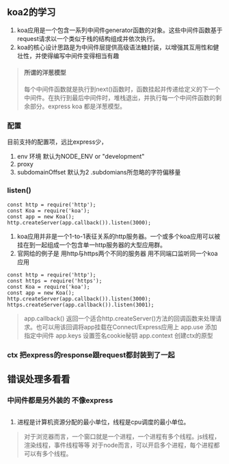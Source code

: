 ## koa2的学习
1. koa应用是一个包含一系列中间件generator函数的对象。这些中间件函数基于request请求以一个类似于栈的结构组成并依次执行。
2. koa的核心设计思路是为中间件层提供高级语法糖封装，以增强其互用性和健壮性，并使得编写中间件变得相当有趣

> #### 所谓的洋葱模型
> 每个中间件函数就是执行到next()函数时，函数挂起并传递给定义的下一个中间件。在执行到最后中间件时，堆栈退出，并执行每一个中间件函数的剩余部分。express  koa 都是洋葱模型。

### 配置
目前支持的配置项，远比express少， 
1. env 环境 默认为NODE_ENV or "development"
2. proxy 
3. subdomainOffset 默认为2 .subdomians所忽略的字符偏移量

### listen()
```
const http = require('http');
const Koa = require('koa');
const app = new Koa();
http.createServer(app.callback()).listen(3000);
```
1. koa应用并非是一个1-to-1表征关系的http服务器。一个或多个koa应用可以被挂在到一起组成一个包含单一http服务器的大型应用群。
2. 官网给的例子是 用http与https两个不同的服务器 用不同端口监听同一个koa应用
```
const http = require('http');
const https = require('https');
const Koa = require('koa');
const app = new Koa();
http.createServer(app.callback()).listen(3000);
https.createServer(app.callback()).listen(3001);
```
> app.callback() 返回一个适合http.createServer()方法的回调函数来处理请求。也可以用该回调将app挂载在Connect/Express应用上
> app.use 添加指定中间件
> app.keys 设置签名cookie秘钥
> app.context 创建ctx的原型

### ctx 把express的response跟request都封装到了一起
## 错误处理多看看
### 中间件都是另外装的 不像express

## 
1. 进程是计算机资源分配的最小单位，线程是cpu调度的最小单位。
> 对于浏览器而言，一个窗口就是一个进程，一个进程有多个线程。js线程，渲染线程，事件线程等等
> 对于node而言，可以开启多个进程，每个进程都可以有多个线程。